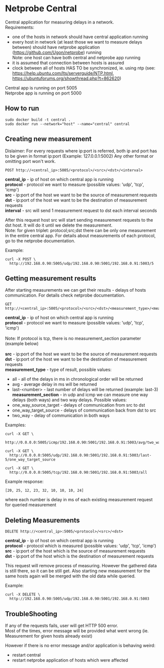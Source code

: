 # Netprobe Central

Central application for measuring delays in a network.<br>
Requirements:
- one of the hosts in network should have central application running
- every host in network (at least those we want to measure delays between)
 should have netprobe application (https://github.com/Ugon/netprobe) running
 <br>Note: one host can have both central and netprobe app running
- it is assumed that connection between hosts is assured
- clock between all of hosts HAS TO be synchronized, ie. using ntp (see: https://help.ubuntu.com/lts/serverguide/NTP.html, https://ubuntuforums.org/showthread.php?t=862620)

Central app is running on port 5005<br>
Netprobe app is running on port 5000


## How to run

```
sudo docker build -t central .
sudo docker run --network="host" --name="central" central
```

## Creating new measurement

Dislaimer: For every requests where ip:port is referred,
 both ip and port has to be given in format ip:port
  (Example: 127.0.0.1:5002) Any other format or omitting port won't work.


```
POST http://<central_ip>:5005/<protocol>/<src>/<dst>/<interval>
```

**central_ip** - ip of host on which central app is running<br>
**protocol** - protocol we want to measure (possible values: 'udp', 'tcp', 'icmp')<br>
**src** - ip:port of the host we want to be the source of measurement requests<br>
**dst** - ip:port of the host we want to be the destination of measurement requests<br>
**interval** - src will send 1 measurement request to dst each interval seconds

After this request host src will start sending measurement requests to the dst host. It will do it until we delete the measurement.
<br> Note: for given triplet: protocol;src;dst there can be only one measurement in the entire central app.
For details about measurements of each protocol, go to the netprobe documentation.

Example:

```
curl -X POST \
  http://192.168.0.90:5005/udp/192.168.0.90:5001/192.168.0.91:5003/5
```

## Getting measurement results

After starting measurements we can get their results - delays of hosts communication. 
For details check netprobe documentation.

```
GET http://<central_ip>:5005/<protocol>/<src>/<dst>/<measurement_type>/<measurement_section>
```

**central_ip** - ip of host on which central app is running<br>
**protocol** - protocol we want to measure (possible values: 'udp', 'tcp', 'icmp')<br><br>
Note: If protocol is tcp, there is no measurement_section parameter (example below)<br><br>
**src** - ip:port of the host we want to be the source of measurement requests<br>
**dst** - ip:port of the host we want to be the destination of measurement requests<br>
**measurement_type** - type of result, possible values:
- all - all of the delays in ms in chronological order will be returned
- avg - average delay in ms will be returned
- last-\<number\> - last number of delays will be returned (example: last-3)<br>
**measurement_section** - in udp and icmp we can measure one way delays (both ways) and two way delays. Possible values:
- one_way_source_target - delays of communication from src to dst
- one_way_target_source - delays of communication back from dst to src
- two_way - delay of communication in both ways

Examples:

```
curl -X GET \
  http://0.0.0.0:5005/icmp/192.168.0.90:5001/192.168.0.91:5003/avg/two_way
```

```
curl -X GET \
  http://0.0.0.0:5005/udp/192.168.0.90:5001/192.168.0.91:5003/last-5/one_way_target_source
```

```
curl -X GET \
  http://0.0.0.0:5005/tcp/192.168.0.90:5001/192.168.0.91:5003/all
```

Example response: 
```
[20, 25, 12, 23, 32, 10, 10, 10, 24]
```

where each number is delay in ms of each existing measurement request for queried measurement



## Deleting Measurements

```
DELETE http://<central_ip>:5005/<protocol>/<src>/<dst>
```

**central_ip** - ip of host on which central app is running<br>
**protocol** - protocol which is measured (possible values: 'udp', 'tcp', 'icmp')<br>
**src** - ip:port of the host which is the source of measurement requests<br>
**dst** - ip:port of the host which is the destination of measurement requests<br>

This request will remove process of measuring. However the gathered data is still there, so it can be still get.
Also starting new measurement for the same hosts again will be merged with the old data while queried.

Example:

```
curl -X DELETE \
  http://192.168.0.90:5005/udp/192.168.0.90:5001/192.168.0.91:5003
```

## TroubleShooting

If any of the requests fails, user will get HTTP 500 error.<br>
Most of the times, error message will be provided what went wrong (ie. Measurement for given hosts already exist) <br>

However if there is no error message and/or application is behaving weird:
- restart central
- restart netprobe application of hosts which were affected
